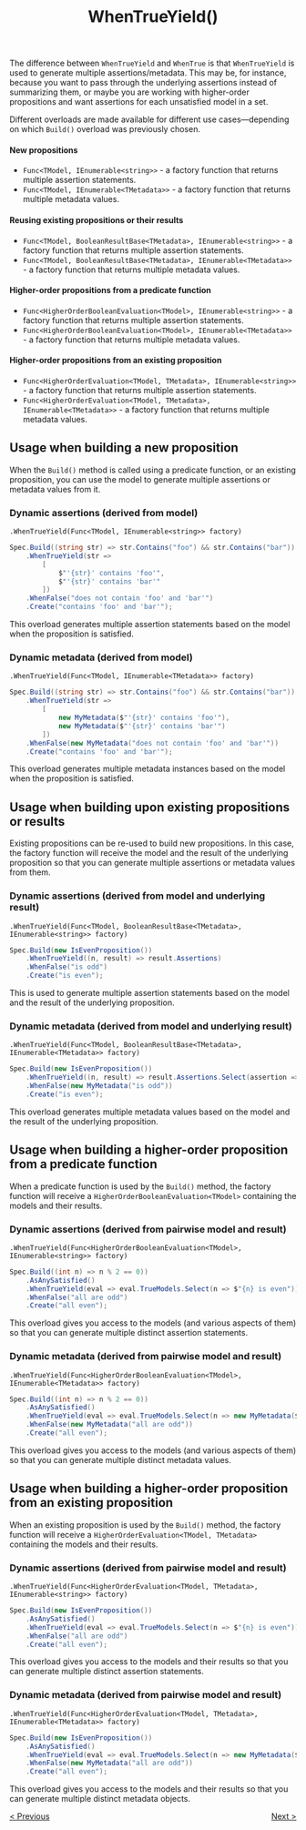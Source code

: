 ﻿---
title: WhenTrueYield()
category: building
---
The difference between `WhenTrueYield` and `WhenTrue` is that `WhenTrueYield` is used to generate multiple
assertions/metadata. This may be, for instance, because you want to pass through the underlying assertions instead of
summarizing them, or maybe you are working with higher-order propositions and want assertions for each unsatisfied
model in a set.

Different overloads are made available for different use cases—depending on which `Build()` overload was previously 
chosen. 

#### New propositions
* `Func<TModel, IEnumerable<string>>` - a factory function that returns multiple assertion statements.
* `Func<TModel, IEnumerable<TMetadata>>` - a factory function that returns multiple metadata values.

#### Reusing existing propositions or their results
* `Func<TModel, BooleanResultBase<TMetadata>, IEnumerable<string>>` - a factory function that returns multiple assertion statements.
* `Func<TModel, BooleanResultBase<TMetadata>, IEnumerable<TMetadata>>` - a factory function that returns multiple metadata values.

#### Higher-order propositions from a predicate function
* `Func<HigherOrderBooleanEvaluation<TModel>, IEnumerable<string>>` - a factory function that returns multiple assertion statements.
* `Func<HigherOrderBooleanEvaluation<TModel>, IEnumerable<TMetadata>>` - a factory function that returns multiple metadata values.

#### Higher-order propositions from an existing proposition
* `Func<HigherOrderEvaluation<TModel, TMetadata>, IEnumerable<string>>` - a factory function that returns multiple assertion statements.
* `Func<HigherOrderEvaluation<TModel, TMetadata>, IEnumerable<TMetadata>>` - a factory function that returns multiple metadata values.

## Usage when building a new proposition

When the `Build()` method is called using a predicate function, or an existing proposition, you can use the model to 
generate multiple assertions or metadata values from it.

### Dynamic assertions (derived from model)

`.WhenTrueYield(Func<TModel, IEnumerable<string>> factory)`

```csharp
Spec.Build((string str) => str.Contains("foo") && str.Contains("bar"))
    .WhenTrueYield(str =>
        [
            $"'{str}' contains 'foo'",
            $"'{str}' contains 'bar'"
        ])
    .WhenFalse("does not contain 'foo' and 'bar'")
    .Create("contains 'foo' and 'bar'");
```

This overload generates multiple assertion statements based on the model when the proposition is satisfied.

### Dynamic metadata (derived from model)

`.WhenTrueYield(Func<TModel, IEnumerable<TMetadata>> factory)`

```csharp
Spec.Build((string str) => str.Contains("foo") && str.Contains("bar"))
    .WhenTrueYield(str =>
        [
            new MyMetadata($"'{str}' contains 'foo'"),
            new MyMetadata($"'{str}' contains 'bar'")
        ])
    .WhenFalse(new MyMetadata("does not contain 'foo' and 'bar'"))
    .Create("contains 'foo' and 'bar'");
```

This overload generates multiple metadata instances based on the model when the proposition is satisfied.

## Usage when building upon existing propositions or results

Existing propositions can be re-used to build new propositions.
In this case, the factory function will receive the model and the result of the underlying proposition so that you 
can generate multiple assertions or metadata values from them.

### Dynamic assertions (derived from model and underlying result)

`.WhenTrueYield(Func<TModel, BooleanResultBase<TMetadata>, IEnumerable<string>> factory)`

```csharp
Spec.Build(new IsEvenProposition())
    .WhenTrueYield((n, result) => result.Assertions)
    .WhenFalse("is odd")
    .Create("is even");
```

This is used to generate multiple assertion statements based on the model and the result of the underlying proposition.

### Dynamic metadata (derived from model and underlying result)

`.WhenTrueYield(Func<TModel, BooleanResultBase<TMetadata>, IEnumerable<TMetadata>> factory)`

```csharp
Spec.Build(new IsEvenProposition())
    .WhenTrueYield((n, result) => result.Assertions.Select(assertion => new MyMetadata($"{n} {assertion}")))
    .WhenFalse(new MyMetadata("is odd"))
    .Create("is even");
```

This overload generates multiple metadata values based on the model and the result of the underlying proposition.

## Usage when building a higher-order proposition from a predicate function

When a predicate function is used by the `Build()` method, the factory function will receive a
`HigherOrderBooleanEvaluation<TModel>` containing the models and their results.

### Dynamic assertions (derived from pairwise model and result)

`.WhenTrueYield(Func<HigherOrderBooleanEvaluation<TModel>, IEnumerable<string>> factory)`

```csharp
Spec.Build((int n) => n % 2 == 0))
    .AsAnySatisfied()
    .WhenTrueYield(eval => eval.TrueModels.Select(n => $"{n} is even"))
    .WhenFalse("all are odd")
    .Create("all even");
```

This overload gives you access to the models (and various aspects of them) so that you can generate multiple
distinct assertion statements.

### Dynamic metadata (derived from pairwise model and result)

`.WhenTrueYield(Func<HigherOrderBooleanEvaluation<TModel>, IEnumerable<TMetadata>> factory)`

```csharp
Spec.Build((int n) => n % 2 == 0))
    .AsAnySatisfied()
    .WhenTrueYield(eval => eval.TrueModels.Select(n => new MyMetadata($"{n} is even")))
    .WhenFalse(new MyMetadata("all are odd"))
    .Create("all even");
```

This overload gives you access to the models (and various aspects of them) so that you can generate multiple distinct
metadata values.

## Usage when building a higher-order proposition from an existing proposition

When an existing proposition is used by the `Build()` method, the factory function will receive a
`HigherOrderEvaluation<TModel, TMetadata>` containing the models and their results.

### Dynamic assertions (derived from pairwise model and result)

`.WhenTrueYield(Func<HigherOrderEvaluation<TModel, TMetadata>, IEnumerable<string>> factory)`

```csharp
Spec.Build(new IsEvenProposition())
    .AsAnySatisfied()
    .WhenTrueYield(eval => eval.TrueModels.Select(n => $"{n} is even"))
    .WhenFalse("all are odd")
    .Create("all even");
```

This overload gives you access to the models and their results so that you can generate multiple distinct assertion
statements.

### Dynamic metadata (derived from pairwise model and result)

`.WhenTrueYield(Func<HigherOrderEvaluation<TModel, TMetadata>, IEnumerable<TMetadata>> factory)`

```csharp
Spec.Build(new IsEvenProposition())
    .AsAnySatisfied()
    .WhenTrueYield(eval => eval.TrueModels.Select(n => new MyMetadata($"{n} is even")))
    .WhenFalse(new MyMetadata("all are odd"))
    .Create("all even");
```

This overload gives you access to the models and their results so that you can generate multiple distinct metadata
objects.

<div style="display: flex; justify-content: space-between">
    <a href="./WhenTrue.html">&lt; Previous</a>
    <a href="./WhenFalse.html">Next &gt;</a>
</div>